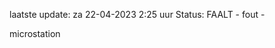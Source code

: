 laatste update: 
za 22-04-2023  2:25   uur 
Status: FAALT - fout - 
<div class="service R">microstation</div>